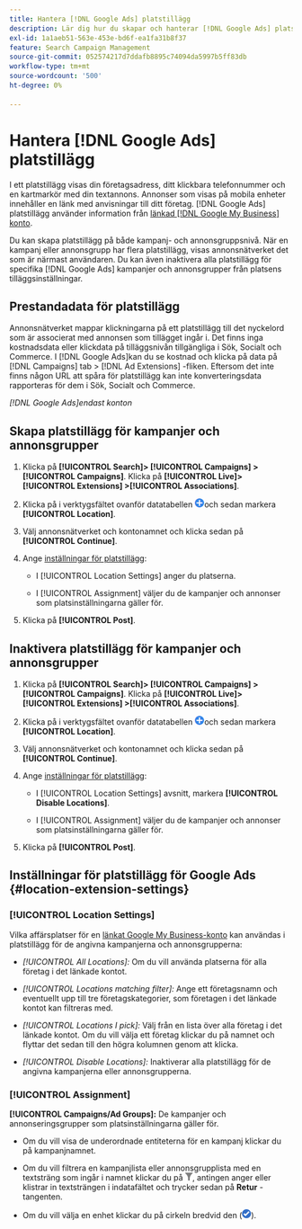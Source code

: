 ```yaml
---
title: Hantera [!DNL Google Ads] platstillägg
description: Lär dig hur du skapar och hanterar [!DNL Google Ads] platstillägg.
exl-id: 1a1aeb51-563e-453e-bd6f-ea1fa31b8f37
feature: Search Campaign Management
source-git-commit: 052574217d7ddafb8895c74094da5997b5ff83db
workflow-type: tm+mt
source-wordcount: '500'
ht-degree: 0%

---
```


# Hantera [!DNL Google Ads] platstillägg

I ett platstillägg visas din företagsadress, ditt klickbara telefonnummer och en kartmarkör med din textannons. Annonser som visas på mobila enheter innehåller en länk med anvisningar till ditt företag. [!DNL Google Ads] platstillägg använder information från [länkad [!DNL Google My Business] konto](https://support.google.com/google-ads/answer/2404182).

Du kan skapa platstillägg på både kampanj- och annonsgruppsnivå. När en kampanj eller annonsgrupp har flera platstillägg, visas annonsnätverket det som är närmast användaren. Du kan även inaktivera alla platstillägg för specifika [!DNL Google Ads] kampanjer och annonsgrupper från platsens tilläggsinställningar.

## Prestandadata för platstillägg

Annonsnätverket mappar klickningarna på ett platstillägg till det nyckelord som är associerat med annonsen som tillägget ingår i.  Det finns inga kostnadsdata eller klickdata på tilläggsnivån tillgängliga i Sök, Socialt och Commerce. I [!DNL Google Ads]kan du se kostnad och klicka på data på [!DNL Campaigns] tab > [!DNL Ad Extensions] -fliken. Eftersom det inte finns någon URL att spåra för platstillägg kan inte konverteringsdata rapporteras för dem i Sök, Socialt och Commerce.

*[!DNL Google Ads]endast konton*

## Skapa platstillägg för kampanjer och annonsgrupper

1. Klicka på **[!UICONTROL Search]> [!UICONTROL Campaigns] >[!UICONTROL Campaigns]**. Klicka på **[!UICONTROL Live]> [!UICONTROL Extensions] >[!UICONTROL Associations]**.

1. Klicka på i verktygsfältet ovanför datatabellen ![Skapa](/help/search-social-commerce/assets/add.png "Skapa")och sedan markera **[!UICONTROL Location]**.

1. Välj annonsnätverket och kontonamnet och klicka sedan på **[!UICONTROL Continue]**.

1. Ange [inställningar för platstillägg](#location-extension-settings):

   * I [!UICONTROL Location Settings] anger du platserna.

   * I [!UICONTROL Assignment] väljer du de kampanjer och annonser som platsinställningarna gäller för.

1. Klicka på **[!UICONTROL Post]**.

## Inaktivera platstillägg för kampanjer och annonsgrupper

1. Klicka på **[!UICONTROL Search]> [!UICONTROL Campaigns] >[!UICONTROL Campaigns]**. Klicka på **[!UICONTROL Live]> [!UICONTROL Extensions] >[!UICONTROL Associations]**.

1. Klicka på i verktygsfältet ovanför datatabellen ![Skapa](/help/search-social-commerce/assets/add.png "Skapa")och sedan markera **[!UICONTROL Location]**.

1. Välj annonsnätverket och kontonamnet och klicka sedan på **[!UICONTROL Continue]**.

1. Ange [inställningar för platstillägg](#location-extension-settings):

   * I [!UICONTROL Location Settings] avsnitt, markera **[!UICONTROL Disable Locations]**.

   * I [!UICONTROL Assignment] väljer du de kampanjer och annonser som platsinställningarna gäller för.

1. Klicka på **[!UICONTROL Post]**.

## Inställningar för platstillägg för Google Ads {#location-extension-settings}

### [!UICONTROL Location Settings]

Vilka affärsplatser för en [länkat Google My Business-konto](https://support.google.com/google-ads/answer/2404182?vid=1-635794239083658097-1242615452#link) kan användas i platstillägg för de angivna kampanjerna och annonsgrupperna:

* *[!UICONTROL All Locations]:* Om du vill använda platserna för alla företag i det länkade kontot.

* *[!UICONTROL Locations matching filter]:* Ange ett företagsnamn och eventuellt upp till tre företagskategorier, som företagen i det länkade kontot kan filtreras med.

* *[!UICONTROL Locations I pick]:* Välj från en lista över alla företag i det länkade kontot. Om du vill välja ett företag klickar du på namnet och flyttar det sedan till den högra kolumnen genom att klicka.

* *[!UICONTROL Disable Locations]:* Inaktiverar alla platstillägg för de angivna kampanjerna eller annonsgrupperna.

### [!UICONTROL Assignment]

**[!UICONTROL Campaigns/Ad Groups]:** De kampanjer och annonseringsgrupper som platsinställningarna gäller för.

* Om du vill visa de underordnade entiteterna för en kampanj klickar du på kampanjnamnet.

* Om du vill filtrera en kampanjlista eller annonsgrupplista med en textsträng som ingår i namnet klickar du på ![Filter](/help/search-social-commerce/assets/filter.png "Filter"), antingen anger eller klistrar in textsträngen i indatafältet och trycker sedan på **Retur** -tangenten.

* Om du vill välja en enhet klickar du på cirkeln bredvid den (![Välj](/help/search-social-commerce/assets/include.png "Välj")).
